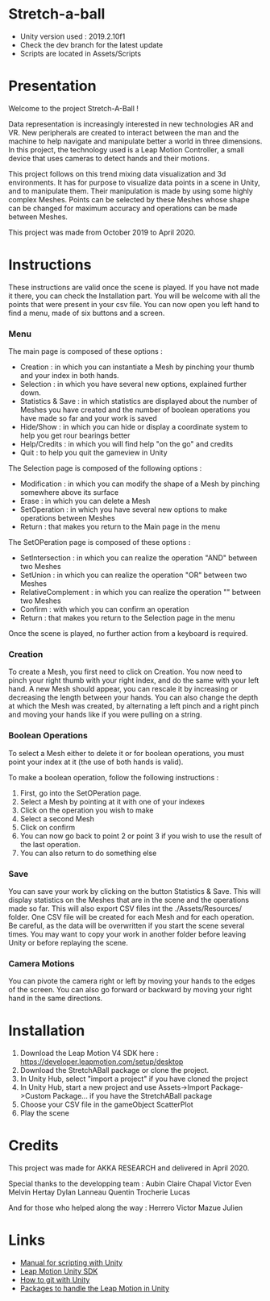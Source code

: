 # Stretch-a-ball

* Unity version used : 2019.2.10f1
* Check the dev branch for the latest update
* Scripts are located in Assets/Scripts

# Presentation

Welcome to the project Stretch-A-Ball !

Data representation is increasingly interested in new technologies AR and VR.
New peripherals are created to interact between the man and the machine to help navigate and manipulate better a world in three dimensions.
In this project, the technology used is a Leap Motion Controller, a small device that uses cameras to detect hands and their motions.

This project follows on this trend mixing data visualization and 3d environments.
It has for purpose to visualize data points in a scene in Unity, and to manipulate them.
Their manipulation is made by using some highly complex Meshes.
Points can be selected by these Meshes whose shape can be changed for maximum accuracy and operations can be made between Meshes.

This project was made from October 2019 to April 2020.

# Instructions

These instructions are valid once the scene is played.
If you have not made it there, you can check the Installation part.
You will be welcome with all the points that were present in your csv file.
You can now open you left hand to find a menu, made of six buttons and a screen.

### Menu

The main page is composed of these options :
- Creation : in which you can instantiate a Mesh by pinching your thumb and your index in both hands.
- Selection : in which you have several new options, explained further down.
- Statistics & Save : in which statistics are displayed about the number of Meshes you have created and the number of boolean operations you have made so far and your work is saved
- Hide/Show : in which you can hide or display a coordinate system to help you get rour bearings better
- Help/Credits : in which you will find help "on the go" and credits
- Quit : to help you quit the gameview in Unity

The Selection page is composed of the following options :
- Modification : in which you can modify the shape of a Mesh by pinching somewhere above its surface
- Erase : in which you can delete a Mesh
- SetOperation : in which you have several new options to make operations between Meshes
- Return : that makes you return to the Main page in the menu

The SetOPeration page is composed of these options :
- SetIntersection : in which you can realize the operation "AND" between two Meshes
- SetUnion : in which you can realize the operation "OR" between two Meshes
- RelativeComplement : in which you can realize the operation "\" between two Meshes
- Confirm : with which you can confirm an operation
- Return : that makes you return to the Selection page in the menu

Once the scene is played, no further action from a keyboard is required.

### Creation

To create a Mesh, you first need to click on Creation.
You now need to pinch your right thumb with your right index, and do the same with your left hand. 
A new Mesh should appear, you can rescale it by increasing or decreasing the length between your hands.
You can also change the depth at which the Mesh was created, by alternating a left pinch and a right pinch and moving your hands like if you were pulling on a string.


### Boolean Operations

To select a Mesh either to delete it or for boolean operations, you must point your index at it (the use of both hands is valid).

To make a boolean operation, follow the following instructions :
1. First, go into the SetOPeration page.
2. Select a Mesh by pointing at it with one of your indexes
3. Click on the operation you wish to make
4. Select a second Mesh
5. Click on confirm
6. You can now go back to point 2 or point 3 if you wish to use the result of the last operation.
7. You can also return to do something else

### Save 

You can save your work by clicking on the button Statistics & Save. 
This will display statistics on the Meshes that are in the scene and the operations made so far.
This will also export CSV files int the ./Assets/Resources/ folder. 
One CSV file will be created for each Mesh and for each operation.
Be careful, as the data will be overwritten if you start the scene several times. 
You may want to copy your work in another folder before leaving Unity or before replaying the scene.

### Camera Motions

You can pivote the camera right or left by moving your hands to the edges of the screen.
You can also go forward or backward by moving your right hand in the same directions.

# Installation
1. Download the Leap Motion V4 SDK here : https://developer.leapmotion.com/setup/desktop
2. Download the StretchABall package or clone the project.
3. In Unity Hub, select "import a project" if you have cloned the project
3. In Unity Hub, start a new project and use Assets->Import Package->Custom Package... if you have the StretchABall package
4. Choose your CSV file in the gameObject ScatterPlot
5. Play the scene

# Credits

This project was made for AKKA RESEARCH and delivered in April 2020.

Special thanks to the developping team :
Aubin Claire
Chapal Victor
Even Melvin
Hertay Dylan
Lanneau Quentin
Trocherie Lucas

And for those who helped along the way :
Herrero Victor
Mazue Julien

# Links 
* [Manual for scripting with Unity](https://docs.unity3d.com/Manual/ScriptingSection.html)
* [Leap Motion Unity SDK ](https://developer.leapmotion.com/unity)
* [How to git with Unity](https://thoughtbot.com/blog/how-to-git-with-unity)
* [Packages to handle the Leap Motion in Unity](https://developer.leapmotion.com/unity#5436356)
